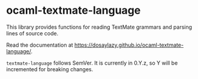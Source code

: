 # ocaml-textmate-language

This library provides functions for reading TextMate grammars and parsing
lines of source code.

Read the documentation at https://dosaylazy.github.io/ocaml-textmate-language/.

`textmate-language` follows SemVer. It is currently in 0.Y.z, so Y will be
incremented for breaking changes.
